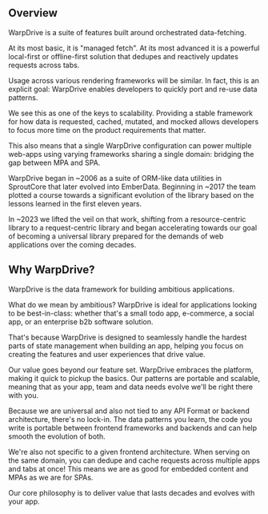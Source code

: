 ## Overview

WarpDrive is a suite of features built around orchestrated data-fetching.

At its most basic, it is "managed fetch". At its most advanced it is a powerful
local-first or offline-first solution that dedupes and reactively updates requests
across tabs.

Usage across various rendering frameworks will be similar. In fact, this is an
explicit goal: WarpDrive enables developers to quickly port and re-use data
patterns.

We see this as one of the keys to scalability. Providing a stable framework
for how data is requested, cached, mutated, and mocked allows developers to
focus more time on the product requirements that matter.

This also means that a single WarpDrive configuration can power multiple web-apps
using varying frameworks sharing a single domain: bridging the gap between MPA
and SPA.

WarpDrive began in ~2006 as a suite of ORM-like data utilities in SproutCore that
later evolved into EmberData. Beginning in ~2017 the team plotted a course towards
a significant evolution of the library based on the lessons learned in the first
eleven years.

In ~2023 we lifted the veil on that work, shifting from a resource-centric library
to a request-centric library and began accelerating towards our goal of becoming
a universal library prepared for the demands of web applications over the coming
decades.

## Why WarpDrive?

WarpDrive is the data framework for building ambitious applications.

What do we mean by ambitious? WarpDrive is ideal for applications looking to
be best-in-class: whether that's a small todo app, e-commerce, a
social app, or an enterprise b2b software solution.

That's because WarpDrive is designed to seamlessly handle the hardest parts
of state management when building an app, helping you focus on creating the
features and user experiences that drive value.

Our value goes beyond our feature set. WarpDrive embraces the platform, making it
quick to pickup the basics. Our patterns are portable and scalable, meaning that as
your app, team and data needs evolve we'll be right there with you.

Because we are universal and also not tied to any API Format or backend architecture,
there's no lock-in. The data patterns you learn, the code you write is portable
between frontend frameworks and backends and can help smooth the evolution of both.

We're also not specific to a given frontend architecture. When serving on the same
domain, you can dedupe and cache requests across multiple apps and tabs at once!
This means we are as good for embedded content and MPAs as we are for SPAs.

Our core philosophy is to deliver value that lasts decades and evolves with your app.


